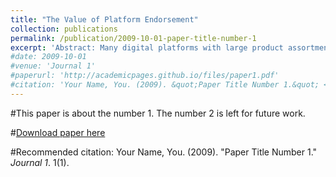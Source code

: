 ```yaml
---
title: "The Value of Platform Endorsement"
collection: publications
permalink: /publication/2009-10-01-paper-title-number-1
excerpt: 'Abstract: Many digital platforms with large product assortments have begun to endorse a selected group of items to facilitate user choice. While it is intuitive that endorsed items may enjoy considerable benefits from increased sales, little is known about the effect of such platform endorsement on unendorsed items and the impact on the platform. Using data from a field experiment conducted on an online freelance platform, we examine the effect of platform endorsement on user search and purchase behavior. We find that platform endorsement leads to an increase in search and purchase not only for endorsed services but also for unendorsed services. We find that this increase in search and purchase is mainly driven by an increase in overall quality perception of the services offered on the platform and less likely driven by attention effect or novelty of the endorsement. We further explore the heterogeneity in the effect of platform endorsement and find that the effect of platform endorsement on purchase is more pronounced for users with a higher propensity to purchase. Our results have implications for platforms on the effectiveness of platform endorsement and for regulators on the fairness concern around platform endorsement.'
#date: 2009-10-01
#venue: 'Journal 1'
#paperurl: 'http://academicpages.github.io/files/paper1.pdf'
#citation: 'Your Name, You. (2009). &quot;Paper Title Number 1.&quot; <i>Journal 1</i>. 1(1).'
---
```

#This paper is about the number 1. The number 2 is left for future work.

#[Download paper here](http://academicpages.github.io/files/paper1.pdf)

#Recommended citation: Your Name, You. (2009). "Paper Title Number 1." <i>Journal 1</i>. 1(1).